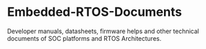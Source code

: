 # Embedded-RTOS-Documents
Developer manuals, datasheets, firmware helps and other technical documents of SOC platforms and RTOS Architectures.
